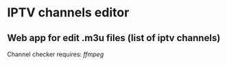 # IPTV channels editor
## Web app for edit .m3u files (list of iptv channels)

Channel checker requires: _ffmpeg_
